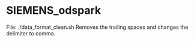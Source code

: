 # SIEMENS_odspark
File: ./data_format_clean.sh Removes the trailing spaces and changes the delimiter to comma. 

